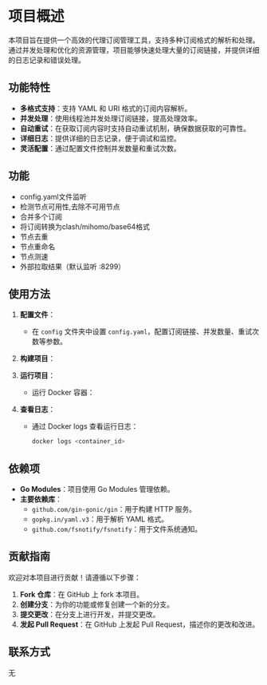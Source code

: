 # 项目概述

本项目旨在提供一个高效的代理订阅管理工具，支持多种订阅格式的解析和处理。通过并发处理和优化的资源管理，项目能够快速处理大量的订阅链接，并提供详细的日志记录和错误处理。

## 功能特性

- **多格式支持**：支持 YAML 和 URI 格式的订阅内容解析。
- **并发处理**：使用线程池并发处理订阅链接，提高处理效率。
- **自动重试**：在获取订阅内容时支持自动重试机制，确保数据获取的可靠性。
- **详细日志**：提供详细的日志记录，便于调试和监控。
- **灵活配置**：通过配置文件控制并发数量和重试次数。

## 功能

- config.yaml文件监听
- 检测节点可用性,去除不可用节点
- 合并多个订阅
- 将订阅转换为clash/mihomo/base64格式
- 节点去重
- 节点重命名
- 节点测速
- 外部拉取结果（默认监听 :8299）

## 使用方法

1. **配置文件**：
   - 在 `config` 文件夹中设置 `config.yaml`，配置订阅链接、并发数量、重试次数等参数。

2. **构建项目**：

3. **运行项目**：
   - 运行 Docker 容器：

4. **查看日志**：
   - 通过 Docker logs 查看运行日志：
     ```bash
     docker logs <container_id>
     ```

## 依赖项

- **Go Modules**：项目使用 Go Modules 管理依赖。
- **主要依赖库**：
  - `github.com/gin-gonic/gin`：用于构建 HTTP 服务。
  - `gopkg.in/yaml.v3`：用于解析 YAML 格式。
  - `github.com/fsnotify/fsnotify`：用于文件系统通知。

## 贡献指南

欢迎对本项目进行贡献！请遵循以下步骤：

1. **Fork 仓库**：在 GitHub 上 fork 本项目。
2. **创建分支**：为你的功能或修复创建一个新的分支。
3. **提交更改**：在分支上进行开发，并提交更改。
4. **发起 Pull Request**：在 GitHub 上发起 Pull Request，描述你的更改和改进。

## 联系方式

无